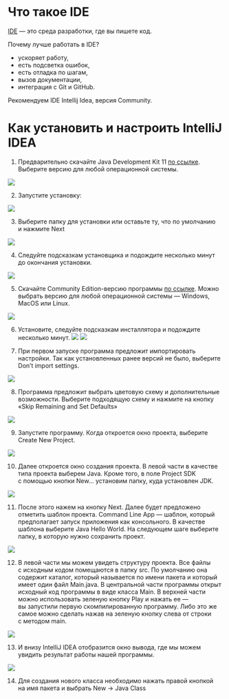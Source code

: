 # Что такое IDE

[IDE](https://ru.wikipedia.org/wiki/%D0%98%D0%BD%D1%82%D0%B5%D0%B3%D1%80%D0%B8%D1%80%D0%BE%D0%B2%D0%B0%D0%BD%D0%BD%D0%B0%D1%8F_%D1%81%D1%80%D0%B5%D0%B4%D0%B0_%D1%80%D0%B0%D0%B7%D1%80%D0%B0%D0%B1%D0%BE%D1%82%D0%BA%D0%B8) — это среда разработки, где вы пишете код. 

Почему лучше работать в IDE?
* ускоряет работу, 
* есть подсветка ошибок, 
* есть отладка по шагам,
* вызов документации,
* интеграция с Git и GitHub.

Рекомендуем IDE Intellij Idea, версия Community.


# Как установить и&nbsp;настроить IntelliJ IDEA 

1. Предварительно скачайте Java Development Kit&nbsp;11 [по&nbsp;ссылке](https://www.oracle.com/technetwork/java/javase/downloads/jdk11-downloads-5066655.html). Выберите версию для любой операционной системы. 

![](./img/QlwaoTU.png)


2. Запустите установку:

![](./img/L36QKSd.png)

3. Выберите папку для установки или оставьте&nbsp;ту, что по&nbsp;умолчанию и&nbsp;нажмите Next

![](./img/2h4sbPJ.png)

4. Следуйте подсказкам установщика и&nbsp;подождите несколько минут до&nbsp;окончания установки.

![](./img/Hf9a9xi.png)

5. Скачайте Community Edition-версию программы [по&nbsp;ссылке](https://www.jetbrains.com/idea/download/). Можно выбрать версию для любой операционной системы&nbsp;&mdash; Windows, MacOS или Linux. 

![](./img/tu3eg08.png)


6. Установите, следуйте подсказкам инсталлятора и&nbsp;подождите несколько минут.
![](./img/1YNyrwt.png)
![](./img/P07hkZC.png)

7. При первом запуске программа предложит импортировать настройки. Так как установленных ранее версий не&nbsp;было, выберите Don&rsquo;t import settings.

![](./img/kXLrlMt.png)

8. Программа предложит выбрать цветовую схему и&nbsp;дополнительные возможности. Выберите подходящую схему и&nbsp;нажмите на&nbsp;кнопку &laquo;Skip Remaining and Set Defaults&raquo;

![](./img/g4HxFnV.png)

9. Запустите программу. Когда откроется окно проекта, выберите Create New Project.

![](./img/Tifn76N.png)

10. Далее откроется окно создания проекта. В&nbsp;левой части в&nbsp;качестве типа проекта выберем Java. Кроме того, в&nbsp;поле Project SDK с&nbsp;помощью кнопки New... установим папку, куда установлен JDK.

![](./img/q4ez7UV.png)

11. После этого нажем на&nbsp;кнопку Next. Далее будет предложено отметить шаблон проекта. Command Line App&nbsp;&mdash; шаблон, который предполагает запуск приложения как консольного. В&nbsp;качестве шаблона выберите Java Hello World. На&nbsp;следующем шаге выберите папку, в&nbsp;которую нужно сохранить проект.

![](./img/dsADmm1.png)

12. В&nbsp;левой части мы&nbsp;можем увидеть структуру проекта. Все файлы с&nbsp;исходным кодом помещаются в&nbsp;папку src. По&nbsp;умолчанию она содержит каталог, который называется по&nbsp;имени пакета и&nbsp;который имеет один файл Main.java.
В&nbsp;центральной части программы открыт исходный код программы в&nbsp;виде класса Main.
В&nbsp;верхней части можно использовать зеленую кнопку Play и&nbsp;нажать ее&nbsp;&mdash; вы&nbsp;запустили первую скомпилированную программу. Либо это&nbsp;же самое можно сделать нажав на&nbsp;зеленую кнопку слева от&nbsp;строки с&nbsp;методом main.


![](./img/t2JjXzL.png)

13. И&nbsp;внизу IntelliJ IDEA отобразится окно вывода, где мы&nbsp;можем увидить результат работы нашей программы.

![](./img/Dy0O27q.png)

14. Для создания нового класса необходимо нажать правой кнопкой на&nbsp;имя пакета и&nbsp;выбрать New -&gt; Java Class
